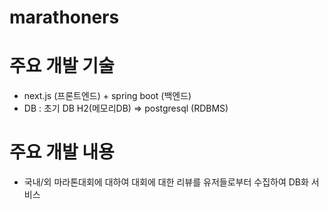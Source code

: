 # marathoners

# 주요 개발 기술
- next.js (프론트엔드) + spring boot (백엔드)
- DB : 초기 DB H2(메모리DB) => postgresql (RDBMS)

# 주요 개발 내용
- 국내/외 마라톤대회에 대하여 대회에 대한 리뷰를 유저들로부터 수집하여 DB화 서비스
  
